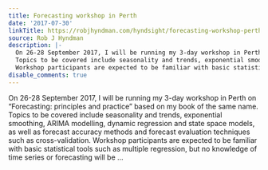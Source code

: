 ```yaml
---
title: Forecasting workshop in Perth
date: '2017-07-30'
linkTitle: https://robjhyndman.com/hyndsight/forecasting-workshop-perth/
source: Rob J Hyndman
description: |-
  On 26-28 September 2017, I will be running my 3-day workshop in Perth on &ldquo;Forecasting: principles and practice&rdquo; based on my book of the same name.
  Topics to be covered include seasonality and trends, exponential smoothing, ARIMA modelling, dynamic regression and state space models, as well as forecast accuracy methods and forecast evaluation techniques such as cross-validation.
  Workshop participants are expected to be familiar with basic statistical tools such as multiple regression, but no knowledge of time series or forecasting will be ...
disable_comments: true
---
```

On 26-28 September 2017, I will be running my 3-day workshop in Perth on &ldquo;Forecasting: principles and practice&rdquo; based on my book of the same name.
Topics to be covered include seasonality and trends, exponential smoothing, ARIMA modelling, dynamic regression and state space models, as well as forecast accuracy methods and forecast evaluation techniques such as cross-validation.
Workshop participants are expected to be familiar with basic statistical tools such as multiple regression, but no knowledge of time series or forecasting will be ...